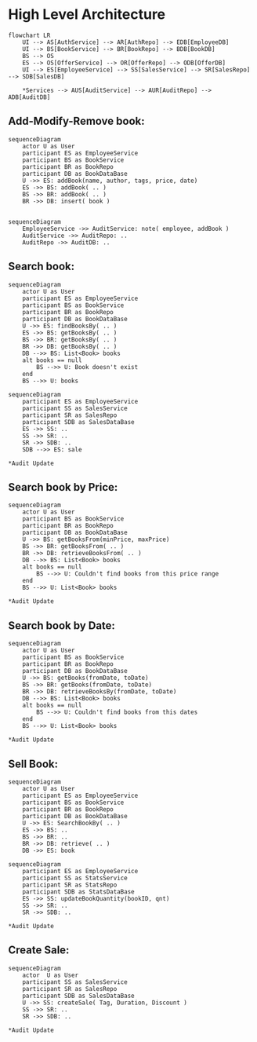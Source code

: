 # High Level Architecture
```mermaid
flowchart LR
    UI --> AS[AuthService] --> AR[AuthRepo] --> EDB[EmployeeDB]
    UI --> BS[BookService] --> BR[BookRepo] --> BDB[BookDB]
    BS --> OS
    ES --> OS[OfferService] --> OR[OfferRepo] --> ODB[OfferDB]
    UI --> ES[EmployeeService] --> SS[SalesService] --> SR[SalesRepo] --> SDB[SalesDB]
    
    *Services --> AUS[AuditService] --> AUR[AuditRepo] --> ADB[AuditDB]
```

[//]: # (- Server)

[//]: # (```mermaid)

[//]: # (flowchart LR)

[//]: # (    TCP_Server --> Controller --> Service --> Repo --> Files)

[//]: # (```)


## Add-Modify-Remove  book:
```mermaid
sequenceDiagram
    actor U as User
    participant ES as EmployeeService
    participant BS as BookService
    participant BR as BookRepo
    participant DB as BookDataBase
    U ->> ES: addBook(name, author, tags, price, date)
    ES ->> BS: addBook( .. )
    BS ->> BR: addBook( .. )
    BR ->> DB: insert( book )
    
```
```mermaid
sequenceDiagram
    EmployeeService ->> AuditService: note( employee, addBook )
    AuditService ->> AuditRepo: ..
    AuditRepo ->> AuditDB: ..
```

## Search book:
```mermaid
sequenceDiagram
    actor U as User
    participant ES as EmployeeService
    participant BS as BookService
    participant BR as BookRepo
    participant DB as BookDataBase
    U ->> ES: findBooksBy( .. )
    ES ->> BS: getBooksBy( .. )
    BS ->> BR: getBooksBy( .. )
    BR ->> DB: getBooksBy( .. )
    DB -->> BS: List<Book> books
    alt books == null
        BS -->> U: Book doesn't exist
    end
    BS -->> U: books
```
```mermaid
sequenceDiagram
    participant ES as EmployeeService
    participant SS as SalesService
    participant SR as SalesRepo
    participant SDB as SalesDataBase
    ES ->> SS: ..
    SS ->> SR: ..
    SR ->> SDB: ..
    SDB -->> ES: sale
```
``` *Audit Update ```





## Search book by Price:
```mermaid
sequenceDiagram
    actor U as User
    participant BS as BookService
    participant BR as BookRepo
    participant DB as BookDataBase
    U ->> BS: getBooksFrom(minPrice, maxPrice)
    BS ->> BR: getBooksFrom( .. )
    BR ->> DB: retrieveBooksFrom( .. )
    DB -->> BS: List<Book> books
    alt books == null
        BS -->> U: Couldn't find books from this price range
    end
    BS -->> U: List<Book> books

```
``` *Audit Update ```

## Search book by Date:
```mermaid
sequenceDiagram
    actor U as User
    participant BS as BookService
    participant BR as BookRepo
    participant DB as BookDataBase
    U ->> BS: getBooks(fromDate, toDate)
    BS ->> BR: getBooks(fromDate, toDate)
    BR ->> DB: retrieveBooksBy(fromDate, toDate)
    DB -->> BS: List<Book> books
    alt books == null
        BS -->> U: Couldn't find books from this dates
    end
    BS -->> U: List<Book> books

```
``` *Audit Update ```

## Sell Book:
```mermaid
sequenceDiagram
    actor U as User
    participant ES as EmployeeService
    participant BS as BookService
    participant BR as BookRepo
    participant DB as BookDataBase
    U ->> ES: SearchBookBy( .. )
    ES ->> BS: ..
    BS ->> BR: ..
    BR ->> DB: retrieve( .. )
    DB ->> ES: book
```
```mermaid
sequenceDiagram
    participant ES as EmployeeService
    participant SS as StatsService
    participant SR as StatsRepo
    participant SDB as StatsDataBase
    ES ->> SS: updateBookQuantity(bookID, qnt)
    SS ->> SR: ..
    SR ->> SDB: ..
```
``` *Audit Update ```

## Create Sale:
```mermaid
sequenceDiagram
    actor  U as User
    participant SS as SalesService
    participant SR as SalesRepo
    participant SDB as SalesDataBase
    U ->> SS: createSale( Tag, Duration, Discount )
    SS ->> SR: ..
    SR ->> SDB: ..
```
``` *Audit Update ```

